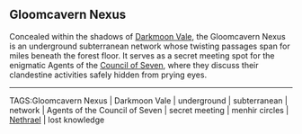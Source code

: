 ## Gloomcavern Nexus

Concealed within the shadows of [Darkmoon Vale](Darkmoon_Vale.md), the Gloomcavern Nexus is an underground subterranean network whose twisting passages span for miles beneath the forest floor. It serves as a secret meeting spot for the enigmatic Agents of the [Council of Seven](../Lore/Council%20of%20Seven.md), where they discuss their clandestine activities safely hidden from prying eyes. 


---

TAGS:Gloomcavern Nexus | Darkmoon Vale | underground | subterranean | network | Agents of the Council of Seven | secret meeting | menhir circles | [Nethrael](../Lore/Nethrael.md) | lost knowledge
